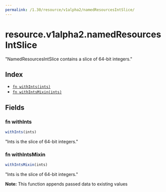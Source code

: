 ```yaml
---
permalink: /1.30/resource/v1alpha2/namedResourcesIntSlice/
---
```


# resource.v1alpha2.namedResourcesIntSlice

"NamedResourcesIntSlice contains a slice of 64-bit integers."

## Index

* [`fn withInts(ints)`](#fn-withints)
* [`fn withIntsMixin(ints)`](#fn-withintsmixin)

## Fields

### fn withInts

```ts
withInts(ints)
```

"Ints is the slice of 64-bit integers."

### fn withIntsMixin

```ts
withIntsMixin(ints)
```

"Ints is the slice of 64-bit integers."

**Note:** This function appends passed data to existing values